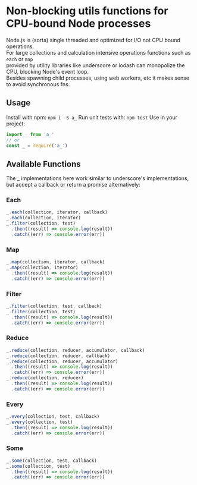 # Non-blocking utils functions for CPU-bound Node processes

Node.js is (sorta) single threaded and optimized for I/O not CPU bound operations.    
For large collections and calculation intensive operations functions such as `each` or `map`    
provided by utility libraries like underscore or lodash can monopolize the CPU, blocking Node's event loop.    
Besides spawning child processes, using web workers, etc it makes sense to avoid synchronous fns.    

## Usage

Install with npm: `npm i -S a_`
Run unit tests with: `npm test`
Use in your project:
```javascript
import _ from 'a_'
// or
const _ = require('a_')
```

## Available Functions

The _ implementations here work similar to underscore's implementations,    
but accept a callback or return a promise alternatively:

### Each
```javascript
_.each(collection, iterator, callback)
_.each(collection, iterator)
_.filter(collection, test)
  .then((result) => console.log(result))
  .catch((err) => console.error(err))
```

### Map
```javascript
_.map(collection, iterator, callback)
_.map(collection, iterator)
  .then((result) => console.log(result))
  .catch((err) => console.error(err))
```

### Filter
```javascript
_.filter(collection, test, callback)
_.filter(collection, test)
  .then((result) => console.log(result))
  .catch((err) => console.error(err))
```

### Reduce
```javascript
_.reduce(collection, reducer, accumulator, callback)
_.reduce(collection, reducer, callback)
_.reduce(collection, reducer, accumulator)
  .then((result) => console.log(result))
  .catch((err) => console.error(err))
_.reduce(collection, reducer)
  .then((result) => console.log(result))
  .catch((err) => console.error(err))
```

### Every
```javascript
_.every(collection, test, callback)
_.every(collection, test)
  .then((result) => console.log(result))
  .catch((err) => console.error(err))
```

### Some
```javascript
_.some(collection, test, callback)
_.some(collection, test)
  .then((result) => console.log(result))
  .catch((err) => console.error(err))
```
